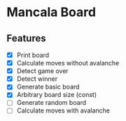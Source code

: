 # Mancala Board

## Features

- [x] Print board
- [x] Calculate moves without avalanche
- [x] Detect game over
- [x] Detect winner
- [x] Generate basic board
- [x] Arbitrary board size (const)
- [ ] Generate random board
- [ ] Calculate moves with avalanche
